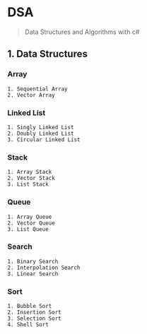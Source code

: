 # DSA
> Data Structures and Algorithms with c#
## 1. Data Structures
### Array
	1. Sequential Array
	2. Vector Array
	
### Linked List
	1. Singly Linked List
	2. Doubly Linked List
	3. Circular Linked List
### Stack
	1. Array Stack
	2. Vector Stack
	3. List Stack
### Queue
	1. Array Queue
	2. Vector Queue
	3. List Queue
### Search
	1. Binary Search
	2. Interpolation Search
	3. Linear Search
### Sort
	1. Bubble Sort
	2. Insertion Sort
	3. Selection Sort
	4. Shell Sort
	
 
